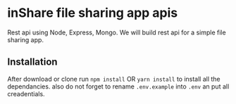 # inShare file sharing app apis

Rest api using Node, Express, Mongo.
We will build rest api for a simple file sharing app.


## Installation 
After download or clone run `npm install` OR `yarn install` to install all the dependancies.
also do not forget to rename `.env.example` into `.env` an put all creadentials.
